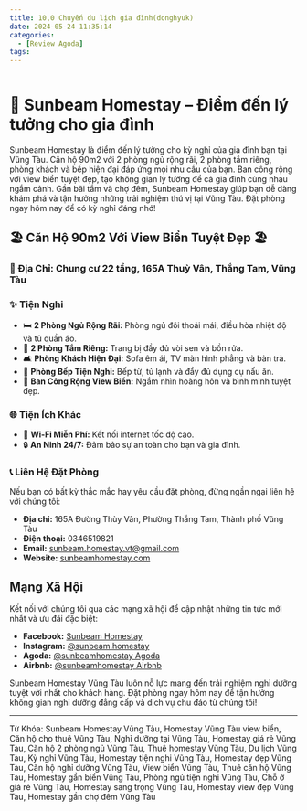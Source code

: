 ```yaml
---
title: 10,0 Chuyến du lịch gia đình(donghyuk)
date: 2024-05-24 11:35:14
categories:
  - [Review Agoda]
tags:
---
```


<img src='https://scontent.fsgn5-14.fna.fbcdn.net/v/t39.30808-6/442475746_122108298386315348_5119786842586521258_n.jpg?_nc_cat=101&ccb=1-7&_nc_sid=5f2048&_nc_ohc=DRWs8Y8xmBsQ7kNvgE6hCMV&_nc_ht=scontent.fsgn5-14.fna&oh=00_AYCcqPBVbWJs9PwyMzdZN7CsvaE5MeOzzuintt62x4HQ0Q&oe=66579230' alt='' />

# 🏡 Sunbeam Homestay – Điểm đến lý tưởng cho gia đình

Sunbeam Homestay là điểm đến lý tưởng cho kỳ nghỉ của gia đình bạn tại Vũng Tàu. Căn hộ 90m2 với 2 phòng ngủ rộng rãi, 2 phòng tắm riêng, phòng khách và bếp hiện đại đáp ứng mọi nhu cầu của bạn. Ban công rộng với view biển tuyệt đẹp, tạo không gian lý tưởng để cả gia đình cùng nhau ngắm cảnh. Gần bãi tắm và chợ đêm, Sunbeam Homestay giúp bạn dễ dàng khám phá và tận hưởng những trải nghiệm thú vị tại Vũng Tàu. Đặt phòng ngay hôm nay để có kỳ nghỉ đáng nhớ!

## 🏖 Căn Hộ 90m2 Với View Biển Tuyệt Đẹp 🏖

### 📌 Địa Chỉ: Chung cư 22 tầng, 165A Thuỳ Vân, Thắng Tam, Vũng Tàu

### ✨ Tiện Nghi

- 🛏 **2 Phòng Ngủ Rộng Rãi:** Phòng ngủ đôi thoải mái, điều hòa nhiệt độ và tủ quần áo.
- 🚿 **2 Phòng Tắm Riêng:** Trang bị đầy đủ vòi sen và bồn rửa.
- 🛋 **Phòng Khách Hiện Đại:** Sofa êm ái, TV màn hình phẳng và bàn trà.
- 🍳 **Phòng Bếp Tiện Nghi:** Bếp từ, tủ lạnh và đầy đủ dụng cụ nấu ăn.
- 🌅 **Ban Công Rộng View Biển:** Ngắm nhìn hoàng hôn và bình minh tuyệt đẹp.

### 🌐 Tiện Ích Khác

- 📶 **Wi-Fi Miễn Phí:** Kết nối internet tốc độ cao.
- 🔒 **An Ninh 24/7:** Đảm bảo sự an toàn cho bạn và gia đình.

### 📞 Liên Hệ Đặt Phòng

Nếu bạn có bất kỳ thắc mắc hay yêu cầu đặt phòng, đừng ngần ngại liên hệ với chúng tôi:

- **Địa chỉ:** 165A Đường Thùy Vân, Phường Thắng Tam, Thành phố Vũng Tàu
- **Điện thoại:** 0346519821
- **Email:** sunbeam.homestay.vt@gmail.com
- **Website:** [sunbeamhomestay.com](http://sunbeamhomestay.com)

## Mạng Xã Hội

Kết nối với chúng tôi qua các mạng xã hội để cập nhật những tin tức mới nhất và ưu đãi đặc biệt:

- **Facebook:** [Sunbeam Homestay](http://www.facebook.com/sunbeamhomestay)
- **Instagram:** [@sunbeam.homestay](https://www.instagram.com/sunbeam.homestay)
- **Agoda:** [@sunbeamhomestay Agoda](https://www.agoda.com/vi-vn/seaview-50m-from-beach-2-bedrooms-bluesea/hotel/vung-tau-vn.html?ds=kJ0zn2gFOIAcm%2FzB)
- **Airbnb:** [@sunbeamhomestay Airbnb](https://airbnb.com/h/sunbeam-homestay)

Sunbeam Homestay Vũng Tàu luôn nỗ lực mang đến trải nghiệm nghỉ dưỡng tuyệt vời nhất cho khách hàng. Đặt phòng ngay hôm nay để tận hưởng không gian nghỉ dưỡng đẳng cấp và dịch vụ chu đáo từ chúng tôi!

---

Từ Khóa: Sunbeam Homestay Vũng Tàu, Homestay Vũng Tàu view biển, Căn hộ cho thuê Vũng Tàu, Nghỉ dưỡng tại Vũng Tàu, Homestay giá rẻ Vũng Tàu, Căn hộ 2 phòng ngủ Vũng Tàu, Thuê homestay Vũng Tàu, Du lịch Vũng Tàu, Kỳ nghỉ Vũng Tàu, Homestay tiện nghi Vũng Tàu, Homestay đẹp Vũng Tàu, Căn hộ nghỉ dưỡng Vũng Tàu, View biển Vũng Tàu, Thuê căn hộ Vũng Tàu, Homestay gần biển Vũng Tàu, Phòng ngủ tiện nghi Vũng Tàu, Chỗ ở giá rẻ Vũng Tàu, Homestay sang trọng Vũng Tàu, Homestay view đẹp Vũng Tàu, Homestay gần chợ đêm Vũng Tàu
